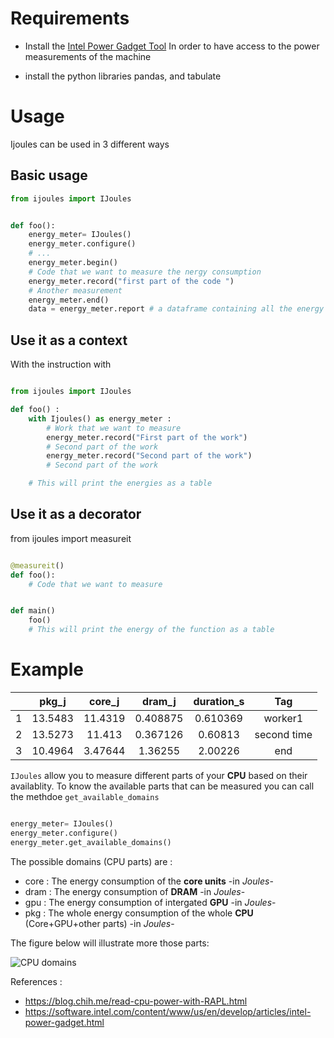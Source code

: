 


# Requirements 

- Install the [Intel Power Gadget Tool](https://software.intel.com/content/dam/develop/external/us/en/documents/Intel-Power-Gadget-v3.7.0.dmg) 
In order to have access to the power measurements of the machine 

- install the python libraries pandas, and tabulate 

# Usage 

Ijoules can be used in 3 different ways
## Basic usage 

``` Python 
from ijoules import IJoules


def foo(): 
    energy_meter= IJoules()
    energy_meter.configure() 
    # ...
    energy_meter.begin() 
    # Code that we want to measure the nergy consumption
    energy_meter.record("first part of the code ")
    # Another measurement 
    energy_meter.end()
    data = energy_meter.report # a dataframe containing all the energy 

```

## Use it as a context 

With the instruction with 

``` Python 

from ijoules import IJoules

def foo() :
    with Ijoules() as energy_meter : 
        # Work that we want to measure 
        energy_meter.record("First part of the work")
        # Second part of the work 
        energy_meter.record("Second part of the work")
        # Second part of the work 

    # This will print the energies as a table 

``` 


## Use it as a decorator 

from ijoules import  measureit

``` Python 

@measureit()
def foo(): 
    # Code that we want to measure 


def main() 
    foo() 
    # This will print the energy of the function as a table 
```

# Example 



|    |   pkg_j |   core_j |   dram_j |   duration_s | Tag         |
|:--:|:-------:|:--------:|:--------:|:------------:|:-----------:|
|  1 | 13.5483 | 11.4319  | 0.408875 |     0.610369 | worker1     |
|  2 | 13.5273 | 11.413   | 0.367126 |     0.60813  | second time |
|  3 | 10.4964 |  3.47644 | 1.36255  |     2.00226  | end         |

`IJoules` allow you to measure different parts of your **CPU** based on their availablity. 
To know the available parts that can be measured you can call the methdoe `get_available_domains`

``` python

energy_meter= IJoules()
energy_meter.configure()
energy_meter.get_available_domains()
```

The possible domains (CPU parts) are : 

- core : The energy consumption of the **core units** -in *Joules*-
- dram : The energy consumption of **DRAM** -in *Joules*-
- gpu : The energy consumption of intergated **GPU** -in *Joules*-
- pkg : The whole energy consumption of the whole **CPU** (Core+GPU+other parts) -in *Joules*-

The figure below will illustrate more those parts:

![CPU domains](https://blog.chih.me/images/power-planes.jpg)

References :
- https://blog.chih.me/read-cpu-power-with-RAPL.html
- https://software.intel.com/content/www/us/en/develop/articles/intel-power-gadget.html


